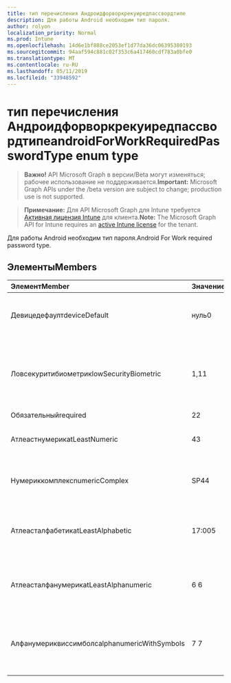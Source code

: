 ```yaml
---
title: тип перечисления Андроидфорворкрекуиредпассвордтипе
description: Для работы Android необходим тип пароля.
author: rolyon
localization_priority: Normal
ms.prod: Intune
ms.openlocfilehash: 14d6e1bf888ce2053ef1d77da36dc06395380193
ms.sourcegitcommit: 94aaf594c881c02f353c6a417460cdf783a0bfe0
ms.translationtype: MT
ms.contentlocale: ru-RU
ms.lasthandoff: 05/11/2019
ms.locfileid: "33948592"
---
```

# <a name="androidforworkrequiredpasswordtype-enum-type"></a><span data-ttu-id="0a2f4-103">тип перечисления Андроидфорворкрекуиредпассвордтипе</span><span class="sxs-lookup"><span data-stu-id="0a2f4-103">androidForWorkRequiredPasswordType enum type</span></span>

> <span data-ttu-id="0a2f4-104">**Важно!** API Microsoft Graph в версии/Beta могут изменяться; рабочее использование не поддерживается.</span><span class="sxs-lookup"><span data-stu-id="0a2f4-104">**Important:** Microsoft Graph APIs under the /beta version are subject to change; production use is not supported.</span></span>

> <span data-ttu-id="0a2f4-105">**Примечание:** Для API Microsoft Graph для Intune требуется [Активная лицензия Intune](https://go.microsoft.com/fwlink/?linkid=839381) для клиента.</span><span class="sxs-lookup"><span data-stu-id="0a2f4-105">**Note:** The Microsoft Graph API for Intune requires an [active Intune license](https://go.microsoft.com/fwlink/?linkid=839381) for the tenant.</span></span>

<span data-ttu-id="0a2f4-106">Для работы Android необходим тип пароля.</span><span class="sxs-lookup"><span data-stu-id="0a2f4-106">Android For Work required password type.</span></span>

## <a name="members"></a><span data-ttu-id="0a2f4-107">Элементы</span><span class="sxs-lookup"><span data-stu-id="0a2f4-107">Members</span></span>
|<span data-ttu-id="0a2f4-108">Элемент</span><span class="sxs-lookup"><span data-stu-id="0a2f4-108">Member</span></span>|<span data-ttu-id="0a2f4-109">Значение</span><span class="sxs-lookup"><span data-stu-id="0a2f4-109">Value</span></span>|<span data-ttu-id="0a2f4-110">Описание</span><span class="sxs-lookup"><span data-stu-id="0a2f4-110">Description</span></span>|
|:---|:---|:---|
|<span data-ttu-id="0a2f4-111">Девицедефаулт</span><span class="sxs-lookup"><span data-stu-id="0a2f4-111">deviceDefault</span></span>|<span data-ttu-id="0a2f4-112">нуль</span><span class="sxs-lookup"><span data-stu-id="0a2f4-112">0</span></span>|<span data-ttu-id="0a2f4-113">Значение по умолчанию для устройства, без намерения.</span><span class="sxs-lookup"><span data-stu-id="0a2f4-113">Device default value, no intent.</span></span>|
|<span data-ttu-id="0a2f4-114">Ловсекуритибиометрик</span><span class="sxs-lookup"><span data-stu-id="0a2f4-114">lowSecurityBiometric</span></span>|<span data-ttu-id="0a2f4-115">1,1</span><span class="sxs-lookup"><span data-stu-id="0a2f4-115">1</span></span>|<span data-ttu-id="0a2f4-116">Необходим пароль на основе биометрического уровня безопасности.</span><span class="sxs-lookup"><span data-stu-id="0a2f4-116">Low security biometrics based password required.</span></span>|
|<span data-ttu-id="0a2f4-117">Обязательный</span><span class="sxs-lookup"><span data-stu-id="0a2f4-117">required</span></span>|<span data-ttu-id="0a2f4-118">2</span><span class="sxs-lookup"><span data-stu-id="0a2f4-118">2</span></span>|<span data-ttu-id="0a2f4-119">Обязательный.</span><span class="sxs-lookup"><span data-stu-id="0a2f4-119">Required.</span></span>|
|<span data-ttu-id="0a2f4-120">Атлеастнумерик</span><span class="sxs-lookup"><span data-stu-id="0a2f4-120">atLeastNumeric</span></span>|<span data-ttu-id="0a2f4-121">4</span><span class="sxs-lookup"><span data-stu-id="0a2f4-121">3</span></span>|<span data-ttu-id="0a2f4-122">Необходим по крайней мере числовой пароль.</span><span class="sxs-lookup"><span data-stu-id="0a2f4-122">At least numeric password required.</span></span>|
|<span data-ttu-id="0a2f4-123">Нумериккомплекс</span><span class="sxs-lookup"><span data-stu-id="0a2f4-123">numericComplex</span></span>|<span data-ttu-id="0a2f4-124">SP4</span><span class="sxs-lookup"><span data-stu-id="0a2f4-124">4</span></span>|<span data-ttu-id="0a2f4-125">Необходим числовой сложный пароль.</span><span class="sxs-lookup"><span data-stu-id="0a2f4-125">Numeric complex password required.</span></span>|
|<span data-ttu-id="0a2f4-126">Атлеасталфабетик</span><span class="sxs-lookup"><span data-stu-id="0a2f4-126">atLeastAlphabetic</span></span>|<span data-ttu-id="0a2f4-127">17:00</span><span class="sxs-lookup"><span data-stu-id="0a2f4-127">5</span></span>|<span data-ttu-id="0a2f4-128">По крайней мере необходимо указать по крайней мере буквенный пароль.</span><span class="sxs-lookup"><span data-stu-id="0a2f4-128">At least alphabetic password required.</span></span>|
|<span data-ttu-id="0a2f4-129">Атлеасталфанумерик</span><span class="sxs-lookup"><span data-stu-id="0a2f4-129">atLeastAlphanumeric</span></span>|<span data-ttu-id="0a2f4-130">6 </span><span class="sxs-lookup"><span data-stu-id="0a2f4-130">6</span></span>|<span data-ttu-id="0a2f4-131">Необходимо указать по крайней мере буквенно-цифровые пароли.</span><span class="sxs-lookup"><span data-stu-id="0a2f4-131">At least alphanumeric password required.</span></span>|
|<span data-ttu-id="0a2f4-132">Алфанумериквиссимболс</span><span class="sxs-lookup"><span data-stu-id="0a2f4-132">alphanumericWithSymbols</span></span>|<span data-ttu-id="0a2f4-133">7 </span><span class="sxs-lookup"><span data-stu-id="0a2f4-133">7</span></span>|<span data-ttu-id="0a2f4-134">По крайней мере буквенно-цифровые символы и пароль не требуются.</span><span class="sxs-lookup"><span data-stu-id="0a2f4-134">At least alphanumeric with symbols password required.</span></span>|





